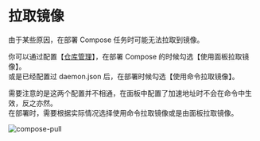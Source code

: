 # 拉取镜像

由于某些原因，在部署 Compose 任务时可能无法拉取到镜像。

你可以通过配置【[仓库管理](/manual/image-registry#proxy)】，在部署 Compose 的时候勾选【使用面板拉取镜像】。\
或是已经配置过 daemon.json 后，在部署时候勾选【使用命令拉取镜像】。

需要注意的是这两个配置并不相通，在面板中配置了加速地址时不会在命令中生效，反之亦然。\
在部署时，需要根据实际情况选择使用命令拉取镜像或是由面板拉取镜像。

![compose-pull](https://cdn.w7.cc/dpanel/compose-env-2.png?a=3)